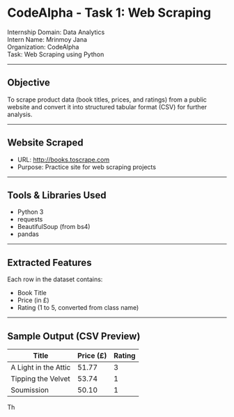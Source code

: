 # CodeAlpha - Task 1: Web Scraping

Internship Domain: Data Analytics  
Intern Name: Mrinmoy Jana  
Organization: CodeAlpha  
Task: Web Scraping using Python

---

## Objective

To scrape product data (book titles, prices, and ratings) from a public website and convert it into structured tabular format (CSV) for further analysis.

---

## Website Scraped

- URL: http://books.toscrape.com  
- Purpose: Practice site for web scraping projects

---

## Tools & Libraries Used

- Python 3
- requests
- BeautifulSoup (from bs4)
- pandas

---

## Extracted Features

Each row in the dataset contains:
- Book Title
- Price (in £)
- Rating (1 to 5, converted from class name)

---

## Sample Output (CSV Preview)

| Title                | Price (£) | Rating |
|----------------------|-----------|--------|
| A Light in the Attic | 51.77     | 3      |
| Tipping the Velvet   | 53.74     | 1      |
| Soumission           | 50.10     | 1      |

Th
